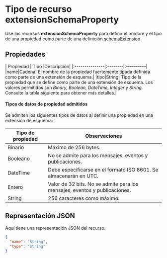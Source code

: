 # Tipo de recurso extensionSchemaProperty
<a id="extensionschemaproperty-resource-type" class="xliff"></a>

Use los recursos **extensionSchemaProperty** para definir el nombre y el tipo de una propiedad como parte de una definición [schemaExtension](schemaextension.md).


## Propiedades
<a id="properties" class="xliff"></a>
| Propiedad     | Tipo   |Descripción|
|:---------------|:--------|:----------|
|name|Cadena| El nombre de la propiedad fuertemente tipada definida como parte de una extensión de esquema.|
|tipo|String| Tipo de la propiedad que se define como parte de una extensión de esquema.  Los valores permitidos son *Binary, Boolean, DateTime, Integer* y *String*.  Consulte la tabla siguiente para obtener más detalles.|

#### Tipos de datos de propiedad admitidos
<a id="supported-property-data-types" class="xliff"></a> 
Se admiten los siguientes tipos de datos al definir una propiedad en una extensión de esquema:

| Tipo de propiedad | Observaciones |
|-------------|------------|
| Binario | Máximo de 256 bytes. |
| Booleano | No se admite para los mensajes, eventos y publicaciones. |
| DateTime | Debe especificarse en el formato ISO 8601. Se almacenarán en UTC. |
| Entero | Valor de 32 bits. No se admite para los mensajes, eventos y publicaciones. |
| String | 256 caracteres como máximo. |

## Representación JSON
<a id="json-representation" class="xliff"></a>
Aquí tiene una representación JSON del recurso.

<!-- {
  "blockType": "resource",
  "optionalProperties": [

  ],
  "@odata.type": "microsoft.graph.extensionSchemaProperty"
}-->

```json
{
  "name": "String",
  "type": "String"
}

```

<!-- uuid: 8fcb5dbc-d5aa-4681-8e31-b001d5168d79
2015-10-25 14:57:30 UTC -->
<!-- {
  "type": "#page.annotation",
  "description": "extensionSchemaProperty resource",
  "keywords": "",
  "section": "documentation",
  "tocPath": ""
}-->